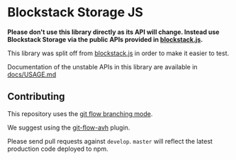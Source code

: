 # Blockstack Storage JS

**Please don't use this library directly as its API will change. Instead use Blockstack Storage via the
public APIs provided in [blockstack.js](https://github.com/blockstack/blockstack.js).**

This library was split off from [blockstack.js](https://github.com/blockstack/blockstack.js)
in order to make it easier to test.

Documentation of the unstable APIs in this library are available in [docs/USAGE.md](docs/USAGE.md)

## Contributing

This repository uses the [git flow branching mode](http://nvie.com/posts/a-successful-git-branching-model/).

We suggest using the [git-flow-avh](https://github.com/petervanderdoes/gitflow-avh) plugin.

Please send pull requests against `develop`. `master` will reflect the latest production
code deployed to npm.
